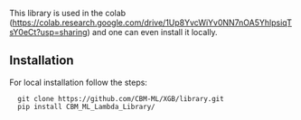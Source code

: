 This library is used in the colab (https://colab.research.google.com/drive/1Up8YvcWiYv0NN7nOA5YhlpsiqTsY0eCt?usp=sharing) and one can even install it locally.
## Installation
For local installation follow the steps:


      git clone https://github.com/CBM-ML/XGB/library.git
      pip install CBM_ML_Lambda_Library/
